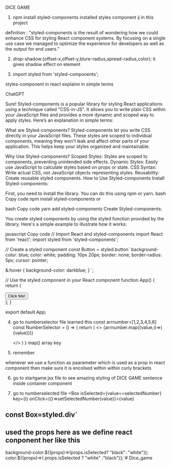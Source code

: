 DICE GAME

1. npm install styled-components
installed styles component ij in this project

definition : "styled-components is the result of wondering how we could enhance CSS for styling React component systems. By focusing on a single use case we managed to optimize the experience for developers as well as the output for end users."

2. drop-shadow:(offset-x,offset-y,blure-radius,spread-radius,color);
it gives shadow effect on element


3. import styled from 'styled-components';



styles-component in  react explainn in simple terms

ChatGPT

Sure! Styled-components is a popular library for styling React applications using a technique called "CSS-in-JS". It allows you to write plain CSS within your JavaScript files and provides a more dynamic and scoped way to apply styles. Here’s an explanation in simple terms:

What are Styled-components?
Styled-components let you write CSS directly in your JavaScript files. These styles are scoped to individual components, meaning they won't leak and affect other parts of your application. This helps keep your styles organized and maintainable.

Why Use Styled-components?
Scoped Styles: Styles are scoped to components, preventing unintended side effects.
Dynamic Styles: Easily use JavaScript to calculate styles based on props or state.
CSS Syntax: Write actual CSS, not JavaScript objects representing styles.
Reusability: Create reusable styled components.
How to Use Styled-components
Install Styled-components:

First, you need to install the library. You can do this using npm or yarn.
bash
Copy code
npm install styled-components
or

bash
Copy code
yarn add styled-components
Create Styled-components:

You create styled components by using the styled function provided by the library.
Here's a simple example to illustrate how it works:

javascript
Copy code
// Import React and styled-components
import React from 'react';
import styled from 'styled-components';

// Create a styled component
const Button = styled.button`
  background-color: blue;
  color: white;
  padding: 10px 20px;
  border: none;
  border-radius: 5px;
  cursor: pointer;

  &:hover {
    background-color: darkblue;
  }
`;

// Use the styled component in your React component
function App() {
  return (
    <div>
      <Button>Click Me!</Button>
    </div>
  );
}

export default App;


4. go to numberselector file
learned this
const arrnumber=[1,2,3,4,5,6]
const NumberSelector = () => {
  return (
    <>
    {arrnumber.map((value,i)=>( <Box key={i}>{value}</Box>))}
   
    </>
  )
}
map()
array
key
5. remember

whenever we use a function as paarameter which is used as a prop in react component then make sure  it is encolsed within within curly brackets

6. go to startgame.jsx file to see amazing styling of DICE GAME sentence  inside container component 



7.  go to numberselected file 
 <Box isSelected={value==selectedNumber} key={i} onClick={()=>setSelectedNumber(value)}>{value}</Box>

const Box=styled.div`
-----
used the props here as we define  react conponent her like this 
-----
background-color:${(props)=>(props.isSelected? "black": "white")};
color:${(props)=>( props.isSelected ? "white" :"black")};`#   D i c e _ g a m e  
 